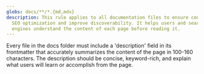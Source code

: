 ```yaml
---
globs: docs/**/*.{md,mdx}
description: This rule applies to all documentation files to ensure consistent
  SEO optimization and improve discoverability. It helps users and search
  engines understand the content of each page before reading it.
---
```


Every file in the docs folder must include a 'description' field in its frontmatter that accurately summarizes the content of the page in 100-160 characters. The description should be concise, keyword-rich, and explain what users will learn or accomplish from the page.